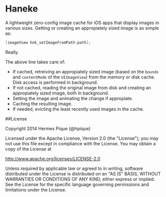 Haneke
======

A lightweight zero-config image cache for iOS apps that display images in various sizes. Getting or creating an appropiately sized image is as simple as:


```objective-c
[imageView hnk_setImageFromPath:path];
```

Really. 

The above line takes care of:

* If cached, retreiving an appropiately sized image (based on the `bounds` and `contentMode` of the `UIImageView`) from the memory or disk cache. Disk access is performed in background.
* If not cached, reading the original image from disk and creating an appropiately sized image, both in background.
* Setting the image and animating the change if appropiate.
* Caching the resulting image.
* If needed, evicting the least recently used images in the cache.


##License

 Copyright 2014 Hermes Pique (@hpique)
 
 Licensed under the Apache License, Version 2.0 (the "License");
 you may not use this file except in compliance with the License.
 You may obtain a copy of the License at
 
 http://www.apache.org/licenses/LICENSE-2.0
 
 Unless required by applicable law or agreed to in writing, software
 distributed under the License is distributed on an "AS IS" BASIS,
 WITHOUT WARRANTIES OR CONDITIONS OF ANY KIND, either express or implied.
 See the License for the specific language governing permissions and
 limitations under the License.